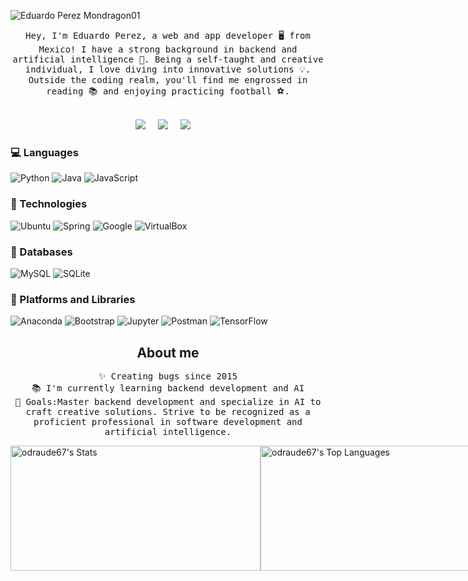 ![Eduardo Perez Mondragon01](https://github.com/odraude67/odraude67/assets/113130375/4b64be58-2ba0-4326-9c45-65f62eedb634)

<p align="center">
  <samp>
Hey, I'm Eduardo Perez, a web and app developer 🖥️ from Mexico!  
I have a strong background in backend and artificial intelligence 🤖.  
Being a self-taught and creative individual, I love diving into innovative solutions 💡.  
Outside the coding realm, you'll find me engrossed in reading 📚 and enjoying practicing football ⚽.
  </samp>
  <br/>
  <br/>
</p>

<p align="center">
<a href=""><img src="https://img.shields.io/badge/gmail-%23D14836.svg?&style=for-the-badge&logo=gmail&logoColor=white" /></a>&nbsp;&nbsp;&nbsp;&nbsp;
<a href=""><img src="https://img.shields.io/badge/linkedin-%230077B5.svg?&style=for-the-badge&logo=linkedin&logoColor=white" /></a>&nbsp;&nbsp;&nbsp;&nbsp;
<a href=""><img src="https://img.shields.io/badge/-Hackerrank-2EC866?style=for-the-badge&logo=HackerRank&logoColor=white" /></a>&nbsp;&nbsp;&nbsp;&nbsp;
</p>

### :computer: Languages

![Python](https://img.shields.io/badge/python-3670A0?style=for-the-badge&logo=python&logoColor=ffdd54)
![Java](https://img.shields.io/badge/java-%23ED8B00.svg?style=for-the-badge&logo=openjdk&logoColor=white)
![JavaScript](https://img.shields.io/badge/javascript-%23323330.svg?style=for-the-badge&logo=javascript&logoColor=%23F7DF1E)

### :iphone: Technologies

![Ubuntu](https://img.shields.io/badge/Ubuntu-E95420?style=for-the-badge&logo=ubuntu&logoColor=white)
![Spring](https://img.shields.io/badge/spring-%236DB33F.svg?style=for-the-badge&logo=spring&logoColor=white)
![Google](https://img.shields.io/badge/Google_Cloud-4285F4?style=for-the-badge&logo=google-cloud&logoColor=white)
![VirtualBox](https://img.shields.io/badge/VirtualBox-21416b?style=for-the-badge&logo=VirtualBox&logoColor=white)

### :floppy_disk: Databases

![MySQL](https://img.shields.io/badge/MySQL-005C84?style=for-the-badge&logo=mysql&logoColor=white)
![SQLite](https://img.shields.io/badge/sqlite-%2307405e.svg?style=for-the-badge&logo=sqlite&logoColor=white)

### :book: Platforms and Libraries

![Anaconda](https://img.shields.io/badge/Anaconda-%2344A833.svg?style=for-the-badge&logo=anaconda&logoColor=white)
![Bootstrap](https://img.shields.io/badge/bootstrap-%238511FA.svg?style=for-the-badge&logo=bootstrap&logoColor=white)
![Jupyter](https://img.shields.io/badge/Jupyter-F37626.svg?&style=for-the-badge&logo=Jupyter&logoColor=white)
![Postman](https://img.shields.io/badge/Postman-FF6C37?style=for-the-badge&logo=Postman&logoColor=white)
![TensorFlow](https://img.shields.io/badge/TensorFlow-%23FF6F00.svg?style=for-the-badge&logo=TensorFlow&logoColor=white)

<h2 align="center">About me</h2>
<p align="center">
  <samp>
  ✨ Creating bugs since 2015<br>
  📚 I'm currently learning backend development and AI<br>
  🎯 Goals:Master backend development and specialize in AI to craft creative solutions. Strive to be recognized as a proficient professional in software development and artificial intelligence.
  </samp>
</p>

<div style="display: flex;">
  <img src="https://github-readme-stats.vercel.app/api?username=odraude67&theme=chartreuse-dark&show_icons=true&hide_border=true&count_private=true&hide_rank=true" alt="odraude67's Stats" style="width: 400px; height: 200px;" />
  <img src="https://github-readme-stats.vercel.app/api/top-langs/?username=odraude67&theme=chartreuse-dark&show_icons=true&hide_border=true&layout=compact&hide_rank=true" alt="odraude67's Top Languages" style="width: 400px; height: 200px;" />
</div>

